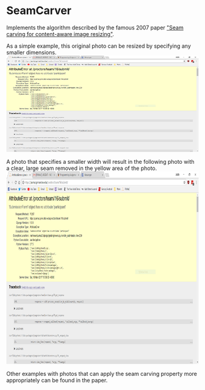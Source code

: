 # SeamCarver

Implements the algorithm described by the famous 2007 paper ["Seam carving for content-aware image resizing"](http://graphics.cs.cmu.edu/courses/15-463/2007_fall/hw/proj2/imret.pdf).

As a simple example, this original photo can be resized by specifying any smaller dimensions.![](https://github.com/justintranjt/SeamCarver/blob/master/Capture2.png)

A photo that specifies a smaller width will result in the following photo with a clear, large seam removed in the yellow area of the photo.![](https://github.com/justintranjt/SeamCarver/blob/master/Capture.PNG)

Other examples with photos that can apply the seam carving property more appropriately can be found in the paper.
